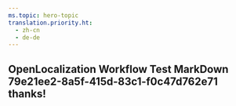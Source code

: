 ```yaml
---
ms.topic: hero-topic
translation.priority.ht: 
  - zh-cn
  - de-de
---
```

## OpenLocalization Workflow Test MarkDown 79e21ee2-8a5f-415d-83c1-f0c47d762e71 thanks!
